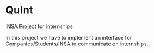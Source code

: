 # QuInt
INSA Project for internships

In this project we have to implement an interface for Companies/Students/INSA to communicate on internships.
